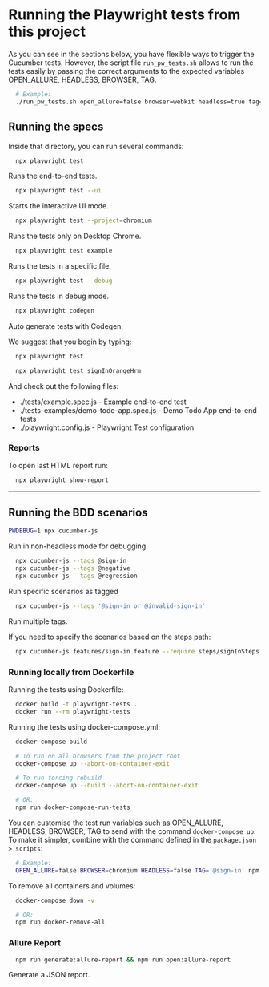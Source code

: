 # Running the Playwright tests from this project

As you can see in the sections below, you have flexible ways to trigger the Cucumber tests.
However, the script file `run_pw_tests.sh` allows to run the tests easily by passing the correct arguments to the expected variables OPEN_ALLURE, HEADLESS, BROWSER, TAG.

  ```bash
    # Example:
    ./run_pw_tests.sh open_allure=false browser=webkit headless=true tag='@authentication'
  ```


## Running the specs

Inside that directory, you can run several commands:
  ```bash
    npx playwright test
  ```
  Runs the end-to-end tests.

  ```bash
    npx playwright test --ui
  ```
  Starts the interactive UI mode.

  ```bash
    npx playwright test --project=chromium
  ```
  Runs the tests only on Desktop Chrome.

  ```bash
    npx playwright test example
  ```
  Runs the tests in a specific file.

  ```bash
    npx playwright test --debug
  ```
  Runs the tests in debug mode.

  ```bash
    npx playwright codegen
  ```
  Auto generate tests with Codegen.


We suggest that you begin by typing:

  ```bash
    npx playwright test

    npx playwright test signInOrangeHrm 
  ```

And check out the following files:
  - ./tests/example.spec.js - Example end-to-end test
  - ./tests-examples/demo-todo-app.spec.js - Demo Todo App end-to-end tests
  - ./playwright.config.js - Playwright Test configuration

### Reports

To open last HTML report run:

```bash
  npx playwright show-report
```

------------------

## Running the BDD scenarios

  ```bash
  PWDEBUG=1 npx cucumber-js
  ```
  Run in non-headless mode for debugging.
  
  ```bash
    npx cucumber-js --tags @sign-in
    npx cucumber-js --tags @negative
    npx cucumber-js --tags @regression
  ```
  Run specific scenarios as tagged

  ```bash
    npx cucumber-js --tags '@sign-in or @invalid-sign-in'
  ```
  Run multiple tags.

  If you need to specify the scenarios based on the steps path:
  ```bash
    npx cucumber-js features/sign-in.feature --require steps/signInSteps.js
  ```

  ### Running locally from Dockerfile
  
  Running the tests using Dockerfile:
  ```bash
    docker build -t playwright-tests .
    docker run --rm playwright-tests
  ```

  Running the tests using docker-compose.yml:
  ```bash
    docker-compose build

    # To run on all browsers from the project root
    docker-compose up --abort-on-container-exit

    # To run forcing rebuild
    docker-compose up --build --abort-on-container-exit

    # OR:
    npm run docker-compose-run-tests
  ```

  You can customise the test run variables such as OPEN_ALLURE, HEADLESS, BROWSER, TAG to send with the command `docker-compose up`. To make it simpler, combine with the command defined in the `package.json > scripts`:
  
  ```bash
    # Example:
    OPEN_ALLURE=false BROWSER=chromium HEADLESS=false TAG='@sign-in' npm run docker-compose-run-tests
  ```

  To remove all containers and volumes:
  ```bash
    docker-compose down -v

    # OR:
    npm run docker-remove-all
  ```

  ### Allure Report

  ```bash
    npm run generate:allure-report && npm run open:allure-report
  ```
  Generate a JSON report.
